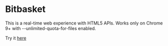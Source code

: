 Bitbasket
=========

This is a real-time web experience with HTML5 APIs. Works only on Chrome 9+ with --unlimited-quota-for-files enabled.

Try it [here](http://bitbasket.nodester.com)